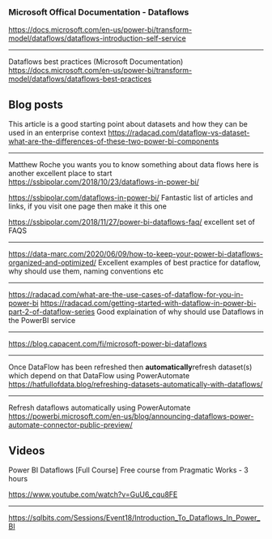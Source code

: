 ### Microsoft Offical Documentation - Dataflows

https://docs.microsoft.com/en-us/power-bi/transform-model/dataflows/dataflows-introduction-self-service

---
Dataflows best practices (Microsoft Documentation)<br/>
https://docs.microsoft.com/en-us/power-bi/transform-model/dataflows/dataflows-best-practices

## Blog posts

This article is a good starting point about datasets and how they can be used in an enterprise context
https://radacad.com/dataflow-vs-dataset-what-are-the-differences-of-these-two-power-bi-components

---
Matthew Roche you wants you to know something about data flows here is another excellent place to start</br>
https://ssbipolar.com/2018/10/23/dataflows-in-power-bi/

https://ssbipolar.com/dataflows-in-power-bi/
Fantastic list of articles and links, if you visit one page then make it this one

https://ssbipolar.com/2018/11/27/power-bi-dataflows-faq/
excellent set of FAQS

---
https://data-marc.com/2020/06/09/how-to-keep-your-power-bi-dataflows-organized-and-optimized/
Excellent examples of best practice for dataflow, why should use them, naming conventions etc

---
https://radacad.com/what-are-the-use-cases-of-dataflow-for-you-in-power-bi
https://radacad.com/getting-started-with-dataflow-in-power-bi-part-2-of-dataflow-series
Good explaination of why should use Dataflows in the PowerBI service

---
https://blog.capacent.com/fi/microsoft-power-bi-dataflows

---
Once DataFlow has been refreshed then **automatically**refresh dataset(s) which depend on that DataFlow using PowerAutomate
https://hatfullofdata.blog/refreshing-datasets-automatically-with-dataflows/

---

Refresh dataflows automatically using PowerAutomate</br>
https://powerbi.microsoft.com/en-us/blog/announcing-dataflows-power-automate-connector-public-preview/

Videos
---
Power BI Dataflows [Full Course]
Free course from Pragmatic Works - 3 hours 

https://www.youtube.com/watch?v=GuU6_cqu8FE

---
https://sqlbits.com/Sessions/Event18/Introduction_To_Dataflows_In_Power_BI